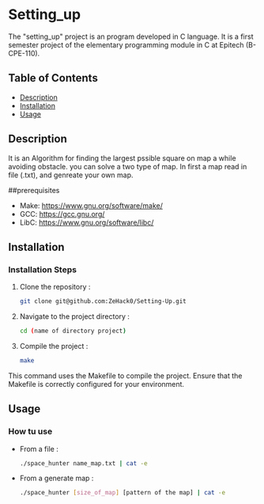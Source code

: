 # Setting_up

The "setting_up" project is an program developed in C language.
It is a first semester project of the elementary programming module in C at Epitech (B-CPE-110).

## Table of Contents

- [Description](#description)
- [Installation](#installation)
- [Usage](#Usage)

## Description

It is an Algorithm for finding the largest pssible square on map a while avoiding obstacle.
you can solve a two type of map. In first a map read in file (.txt), and genreate your own map.

##prerequisites

- Make: https://www.gnu.org/software/make/
- GCC: https://gcc.gnu.org/
- LibC: https://www.gnu.org/software/libc/

## Installation

### Installation Steps

1. Clone the repository :

   ```bash
   git clone git@github.com:ZeHack0/Setting-Up.git

1. Navigate to the project directory :

   ```bash
   cd (name of directory project)

1. Compile the project :

   ```bash
   make
This command uses the Makefile to compile the project. Ensure that the Makefile is correctly configured for your environment.


## Usage

### How tu use

- From a file :

   ```bash
   ./space_hunter name_map.txt | cat -e

- From a generate map :

   ```bash
   ./space_hunter [size_of_map] [pattern of the map] | cat -e
